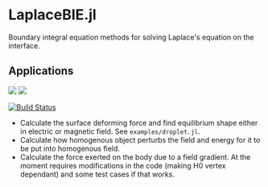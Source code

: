 # LaplaceBIE.jl

Boundary integral equation methods for solving Laplace's equation on the interface.

## Applications

[![](https://img.shields.io/badge/docs-stable-blue.svg)](https://akels.github.io/LaplaceBIE.jl/stable)
[![](https://img.shields.io/badge/docs-dev-blue.svg)](https://akels.github.io/LaplaceBIE.jl/dev)

[![Build Status](https://travis-ci.org/akels/LaplaceBIE.jl.svg?branch=master)](https://travis-ci.org/akels/LaplaceBIE.jl)

   + Calculate the surface deforming force and find equilibrium shape either in electric or magnetic field. See `examples/droplet.jl`.
   + Calculate how homogenous object perturbs the field and energy for it to be put into homogenous field.
   + Calculate the force exerted on the body due to a field gradient. At the moment requires modifications in the code (making H0 vertex dependant) and some test cases if that works.

